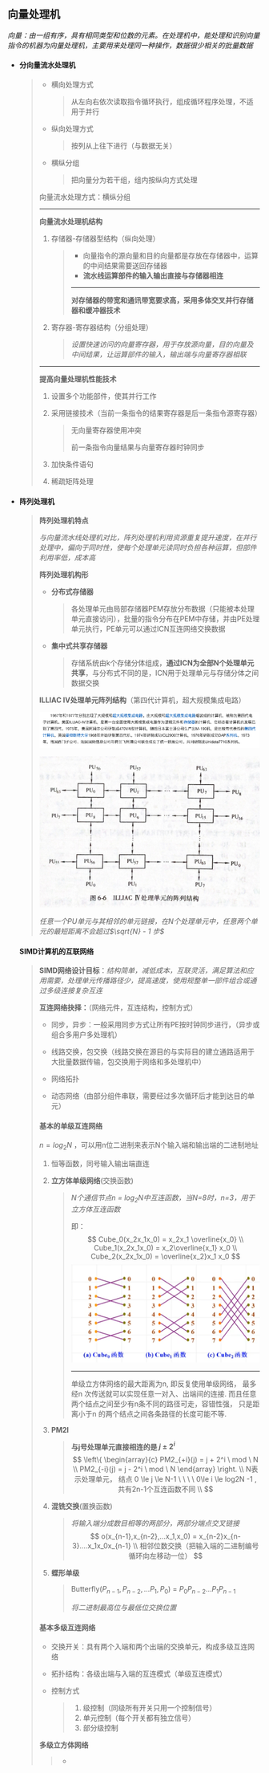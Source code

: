 ## **向量处理机**

*向量：由一组有序，具有相同类型和位数的元素。在处理机中，能处理和识别向量指令的机器为向量处理机，主要用来处理同一种操作，数据很少相关的批量数据*

- #### **分向量流水处理机**

  > - 横向处理方式
  >
  >   > 从左向右依次读取指令循环执行，组成循环程序处理，不适用于并行
  >
  > - 纵向处理方式
  >
  >   > 按列从上往下进行（与数据无关）
  >
  > - 横纵分组
  >
  >   > 把向量分为若干组，组内按纵向方式处理
  >
  > 向量流水处理方式：横纵分组
  >
  > ---
  >
  > **向量流水处理机结构**
  >
  > 1. 存储器-存储器型结构（纵向处理）
  >
  >    > - 向量指令的源向量和目的向量都是存放在存储器中，运算的中间结果需要送回存储器
  >    > - **流水线运算部件的输入输出直接与存储器相连**
  >    >
  >    > ---
  >    >
  >    > **对存储器的带宽和通讯带宽要求高，采用多体交叉并行存储器和缓冲器技术**
  >
  > 2. 寄存器-寄存器结构（分组处理）
  >
  >    > *设置快速访问的向量寄存器，用于存放源向量，目的向量及中间结果，让运算部件的输入，输出端与向量寄存器相联*
  >
  > ---
  >
  > **提高向量处理机性能技术**
  >
  > 1. 设置多个功能部件，使其并行工作
  >
  > 2. 采用链接技术（当前一条指令的结果寄存器是后一条指令源寄存器）
  >
  >    > 无向量寄存器使用冲突
  >    >
  >    > 前一条指令向量结果与向量寄存器时钟同步
  >
  > 3. 加快条件语句
  >
  > 4. 稀疏矩阵处理

- #### **阵列处理机**

  > **阵列处理机特点**
  >
  > *与向量流水线处理机对比，阵列处理机利用资源重复提升速度，在并行处理中，偏向于同时性，使每个处理单元读同时负担各种运算，但部件利用率低，成本高*
  >
  > 
  >
  > **阵列处理机构形**
  >
  > - **分布式存储器**
  >
  >   > 各处理单元由局部存储器PEM存放分布数据（只能被本处理单元直接访问），批量的指令分布在PEM中存储，并由PE处理单元执行，PE单元可以通过ICN互连网络交换数据
  >
  > - **集中式共享存储器**
  >
  >   > 存储系统由k个存储分体组成，**通过ICN为全部N个处理单元共享**，与分布式不同的是，ICN用于处理单元与存储分体之间数据交换
  >
  > 
  >
  > **ILLIAC IV处理单元阵列结构**（第四代计算机，超大规模集成电路）
  >
  > <img src="img/image-20220904004408119.png" alt="image-20220904004408119" style="zoom:80%;" /> 
  >
  > 
  >
  > ![image-20220904012024509](img\image-20220904012024509.png) 
  >
  > *任意一个PU单元与其相邻的单元链接，在N个处理单元中，任意两个单元的最短距离不会超过$\sqrt{N} - 1 步$*
  >
  
  #### **SIMD计算机的互联网络** 
  
  >  **SIMD网络设计目标**：*结构简单，减低成本，互联灵活，满足算法和应用需要，处理单元传播路径少，提高速度，使用规整单一部件组合或通过多级连接复杂互连*
  >
  >  
  >
  > **互连网络抉择：**（网络元件，互连结构，控制方式）
  >
  > - 同步，异步：一般采用同步方式让所有PE按时钟同步进行，（异步或组合多用户多处理机）
  >
  > - 线路交换，包交换（线路交换在源目的与实际目的建立通路适用于大批量数据传输，包交换用于网络和多处理机中）
  >
  > - 网络拓扑
  >
  > - 动态网络（由部分组件串联，需要经过多次循环后才能到达目的单元）
  >
  >   
  >
  > 
  >
  > #### **基本的单级互连网络**
  >
  > $n = log_2N$ ，可以用n位二进制来表示N个输入端和输出端的二进制地址
  >
  > 
  >
  > 1. 恒等函数，同号输入输出端直连  
  >
  > 2. **立方体单级网络**(交换函数)
  >
  >    > *N个通信节点n = $log_2N$中互连函数，当N=8时，n=3，用于立方体互连函数*
  >    >
  >    > 即： 
  >    > $$
  >    > Cube_0(x_2x_1x_0) = x_2x_1 \overline{x_0} \\
  >    > Cube_1(x_2x_1x_0) = x_2\overline{x_1} x_0 \\
  >    > Cube_2(x_2x_1x_0) = \overline{x_2}x_1 x_0
  >    > $$
  >    > ![image-20220905095343337](img\image-20220905095343337.png) 
  >    >
  >    > ---
  >    >
  >    > 单级立方体网络的最大距离为n, 即反复使用单级网络， 最多经n 次传送就可以实现任意一对入、出端间的连接. 而且任意两个结点之间至少有n条不同的路径可走，容错性强， 只是距离小于n 的两个结点之间各条路径的长度可能不等.
  >
  > 3. **PM2I**
  >
  >    > **与j号处理单元直接相连的是 $j\pm2^i$** 
  >    > $$
  >    > \left\{	
  >    > \begin{array}{c}
  >    > PM2_{+i}(j) = j + 2^i \ mod \ N  \\
  >    > PM2_{-i}(j) = j - 2^i \ mod \ N
  >    > \end{array}
  >    > \right. \\
  >    > N表示处理单元， 结点 0 \le j \le N-1 \ \ \ \ 0\le i \le log2N -1 ,共有2n-1个互连函数不同 \\
  >    > $$
  >
  > 4. **混铣交换**(置换函数)
  >
  >    > *将输入端分成数目相等的两部分，两部分端点交叉链接*
  >    > $$
  >    >  o(x_{n-1},x_{n-2},...x_1,x_0) = x_{n-2}x_{n-3}....x_1x_0x_{n-1} \\ 相邻位数交换（把输入端的二进制编号循环向左移动一位）
  >    > $$
  >    > 
  >
  > 5. **蝶形单级**
  >
  >    > Butterfly($P_{n-1},P_{n-2},...P_{1},P_{0}$) = $P_0P_{n-2}...P_1P_{n-1}$
  >    >
  >    > *将二进制最高位与最低位交换位置*
  >
  > #### **基本多级互连网络**
  >
  > - 交换开关：具有两个入端和两个出端的交换单元，构成多级互连网络
  >
  > - 拓扑结构：各级出端与入端的互连模式（单级互连模式）
  >
  > - 控制方式
  >
  >   > 1. 级控制（同级所有开关只用一个控制信号）
  >   > 2. 单元控制（每个开关都有独立信号）
  >   > 3. 部分级控制
  >
  > **多级立方体网络**
  >
  > > * 
  
  

